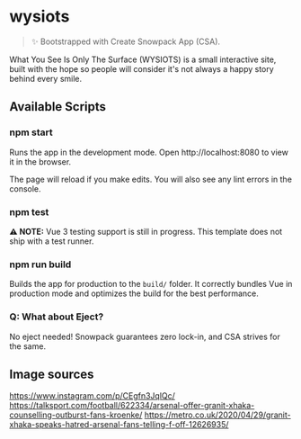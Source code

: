 # wysiots

> ✨ Bootstrapped with Create Snowpack App (CSA).

What You See Is Only The Surface (WYSIOTS) is a small interactive site, built with the hope so people will consider it's not always a happy story behind every smile.

## Available Scripts

### npm start

Runs the app in the development mode.
Open http://localhost:8080 to view it in the browser.

The page will reload if you make edits.
You will also see any lint errors in the console.

### npm test

**⚠️ NOTE:** Vue 3 testing support is still in progress. This template does not ship with a test runner.

### npm run build

Builds the app for production to the `build/` folder.
It correctly bundles Vue in production mode and optimizes the build for the best performance.

### Q: What about Eject?

No eject needed! Snowpack guarantees zero lock-in, and CSA strives for the same.

## Image sources

https://www.instagram.com/p/CEgfn3JqlQc/
https://talksport.com/football/622334/arsenal-offer-granit-xhaka-counselling-outburst-fans-kroenke/
https://metro.co.uk/2020/04/29/granit-xhaka-speaks-hatred-arsenal-fans-telling-f-off-12626935/
